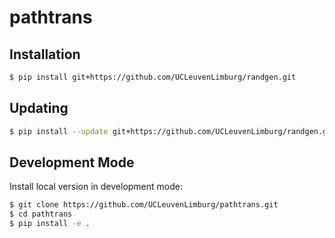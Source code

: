 # pathtrans

## Installation

```bash
$ pip install git+https://github.com/UCLeuvenLimburg/randgen.git
```

## Updating

```bash
$ pip install --update git+https://github.com/UCLeuvenLimburg/randgen.git
```

## Development Mode

Install local version in development mode:

```bash
$ git clone https://github.com/UCLeuvenLimburg/pathtrans.git
$ cd pathtrans
$ pip install -e .
```
